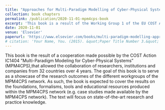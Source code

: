 ```yaml
---
title: "Approaches for Multi-Paradigm Modelling of Cyber-Physical Systems"
collection: book chapters
permalink: /publication/2020-11-01-mpm4cps-book
excerpt: 'This book is a result of the Working Group 1 of the EU COST Action IC1404: MPM4CPS which involved the collaboration of researchers from about 32 countries. It describes the ontologies for CPS and MPM respectively, and then the shared ontology of MPM4CPS, with examples. I have co-authored Chapter 3, "A Feature-Based Ontology For Cyber-Physical Systems", in this book.'
date: 2020-11-01
venue: 'Elsevier'
paperurl: 'https://www.elsevier.com/books/multi-paradigm-modelling-approaches-for-cyber-physical-systems/tekinerdogan/978-0-12-819105-7' 
# citation: 'Your Name, You. (2015). &quot;Paper Title Number 3.&quot; <i>Journal 1</i>. 1(3).'
---
```

This book is the result of a cooperation made possible by the COST Action IC1404 ”Multi-Paradigm Modeling for Cyber-Physical Systems” (MPM4CPS),that allowed the collaboration of researchers, institutions and companies from 32 countries over 4 years. The goal of this book is to serve as a showcase of the research outcomes of the different workgroups of the MPM4CPS network. As such, the book is expected to cover the results on the foundations, formalisms, tools and educational resources produced within the MPM4CPS network (e.g.  case studies made available by the MPM4CPS network).  The text will focus on state-of-the-art research and practice knowledge.


